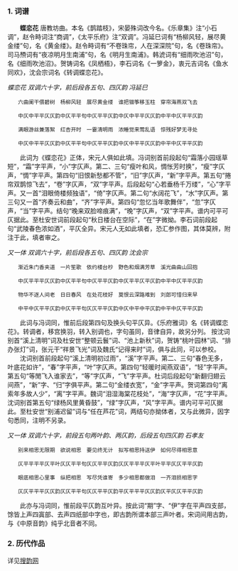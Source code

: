 ### 1. 词谱
　　**蝶恋花** 唐教坊曲。本名《鹊踏枝》，宋晏殊词改今名。《乐章集》注“小石调”，赵令畤词注“商调”，《太平乐府》注“双调”。冯延巳词有“杨柳风轻，展尽黄金缕”句，名《黄金缕》。赵令畤词有“不卷珠帘，人在深深院”句，名《卷珠帘》。司马槱词有“夜凉明月生南浦”句，名《明月生南浦》。韩淲词有“细雨吹池沼”句，名《细雨吹池沼》。贺铸词名《凤栖梧》，李石词名《一箩金》，衷元吉词名《鱼水同欢》，沈会宗词名《转调蝶恋花》。

*蝶恋花 双调六十字，前后段各五句、四仄韵 冯延巳*
```  
　　六曲阑干偎碧树　杨柳风轻　展尽黄金缕　谁把钿筝移玉柱　穿帘海燕双飞去　

　　中仄中平平仄仄韵中仄平平句中仄平平仄韵中仄中平平仄仄韵中平中仄平平仄韵

　　满眼游丝兼落絮　红杏开时　一霎清明雨　浓睡觉来莺乱语　惊残好梦无寻处　

　　中仄中平平仄仄韵中仄平平句中仄平平仄韵中仄中平平仄仄韵中平中仄平平仄韵
```

　　此词为《蝶恋花》正体，宋元人俱如此填。冯词别首前段起句“霜落小园瑶草短”，“霜”字平声，“小”字仄声。第二、三句“瘦叶和风，惆怅芳时换”，“瘦”字仄声，“惆”字平声。第四句“旧恨新愁都不管”，“旧”字仄声，“新”字平声。第五句“捲帘双鹊惊飞去”，“卷”字仄声，“双”字平声。后段起句“心若垂杨千万缕”，“心”字平声。又一首“泪眼倚楼频独语”，“倚”字仄声。第二句“水阔花飞”，“水”字仄声。第三句又一首“齐奏云和曲”，“齐”字平声。第四句“忽忆当年歌舞伴”，“忽”字仄声，“当”字平声。结句“晚来双脸啼痕满”，“晚”字仄声，“双”字平声。谱内可平可仄据此。至杜安世词前段起句“秋日楼台在空际”，“在”字微拗。李石词前段起句“武陵春色浓如酒”，平仄全异。宋元人无如此填者，恐汇参作图，其体莫辨，附注于此，填者审之。

*又一体 双调六十字，前后段各五句、四仄韵 沈会宗* 
```
　　渐近朱门香夹道　一片笙歌　依约楼台杪　野色和烟满芳草　溪光曲曲山回抱　

　　中仄平平平仄仄韵中仄平平句中仄平平仄韵中仄平平仄平仄韵中平中仄平平仄韵

　　物华不逐人间老　日日春风　在处花枝好　莫恨云深路难到　刘郎可惜归来早　

　　中平中仄平平仄韵中仄平平句仄仄平平仄韵中仄中平中平仄韵中平中仄平平仄韵
```

　　此词与冯词同，惟前后段第四句及换头句平仄异。《乐府雅词》名《转调蝶恋花》。转调者，移宫换羽，转入别调也，字句虽同，音律自异，故另分列。 按沈词别首“溪上清明”词及杜安世“整顿云鬟”词、“池上新秋”词，贺铸“桃叶园林”词、“排办张灯”词，张元干“祥景飞光”词及魏氏“记得来时”词，俱与此同，可以参校。 　　沈词别首前段起句“溪上清明初过雨”，“溪”字平声。第二、三句“春色无多，叶底花如许”，“春”字平声，“叶”字仄声。第四句“轻暖时闻燕双语”，“轻”字平声。第五句“等閒飞入谁家去”，“等”字仄声，“飞”字平声。杜词后段起句“新翻归翅云间燕”，“新”字、“归”字俱平声。第二句“金缕衣宽”，“金”字平声。贺词第四句“离索年多故人少”，“离”字平声。魏词“泪湿海棠花枝处”，“海”字仄声，“花”字平声。沈词别首第五句“绿杨风里黄昏鼓”，“绿”字仄声，“风”字平声。谱内可平可仄据此。至杜安世“别浦迟留”词与“任在芦花”词，两结句亦拗体者，又与此微异，因字句悉同，注明不另录。

*又一体 双调六十字，前段五句两叶韵、两仄韵，后段五句四仄韵 石孝友* 
```
　　别来相思无限期　欲说相思　要见终无计　拟写相思持送伊　如何尽得相思意　

　　仄平平平平仄平叶仄仄平平句仄仄平平仄韵仄仄平平平仄平叶平平仄仄平平仄韵

　　眼底相思心里事　纵把相思　写尽凭谁寄　多少相思都做泪　一齐泪损相思字　

　　仄仄平平平仄仄韵仄仄平平句仄仄平平仄韵平仄平平平仄仄韵仄平仄仄平平仄韵
```

　　此亦与冯词同，惟前段平仄韵互叶异。按此词“期”字、“伊”字在平声四支部，馀皆上声四寘部、去声四纸部中字也，即古韵所谓本部三声叶者。宋词间用古韵，与《中原音韵》纯乎北音者不同。

### 2. 历代作品
详见[搜韵网](http://sou-yun.com/QueryCiTune.aspx?id=304&page=0)
